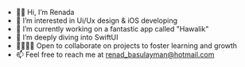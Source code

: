 - 👋🏼 Hi, I’m Renada
- 👀 I’m interested in Ui/Ux design & iOS developing
- 🔭 I’m currently working on a fantastic app called "Hawalik"
- 🌱 I’m deeply diving into SwiftUI
- 🫱🏻‍🫲🏼 Open to collaborate on projects to foster learning and growth
- 📫 Feel free to reach me at renad_basulayman@hotmail.com

<!---
Renada is a ✨particular✨ repository because its `README.md` (this file) appears on your GitHub profile.
You can click the Preview link to take a look at your changes.
--->
